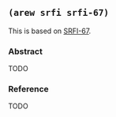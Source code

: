 
## `(arew srfi srfi-67)`

This is based on [SRFI-67](https://srfi.schemers.org/srfi-67/).

### Abstract

TODO

### Reference

TODO
